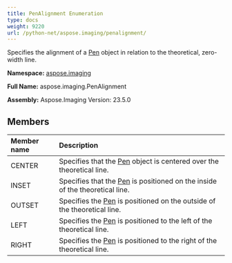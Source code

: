 ```yaml
---
title: PenAlignment Enumeration
type: docs
weight: 9220
url: /python-net/aspose.imaging/penalignment/
---
```


Specifies the alignment of a [Pen](/imaging/python-net/aspose.imaging/pen/) object in relation to the theoretical, zero-width line.

**Namespace:** [aspose.imaging](/imaging/python-net/aspose.imaging/)

**Full Name:** aspose.imaging.PenAlignment

**Assembly:**  Aspose.Imaging Version: 23.5.0

## **Members**
|**Member name**|**Description**|
| :- | :- |
|CENTER|Specifies that the [Pen](/imaging/python-net/aspose.imaging/pen/) object is centered over the theoretical line.|
|INSET|Specifies that the [Pen](/imaging/python-net/aspose.imaging/pen/) is positioned on the inside of the theoretical line.|
|OUTSET|Specifies the [Pen](/imaging/python-net/aspose.imaging/pen/) is positioned on the outside of the theoretical line.|
|LEFT|Specifies the [Pen](/imaging/python-net/aspose.imaging/pen/) is positioned to the left of the theoretical line.|
|RIGHT|Specifies the [Pen](/imaging/python-net/aspose.imaging/pen/) is positioned to the right of the theoretical line.|
